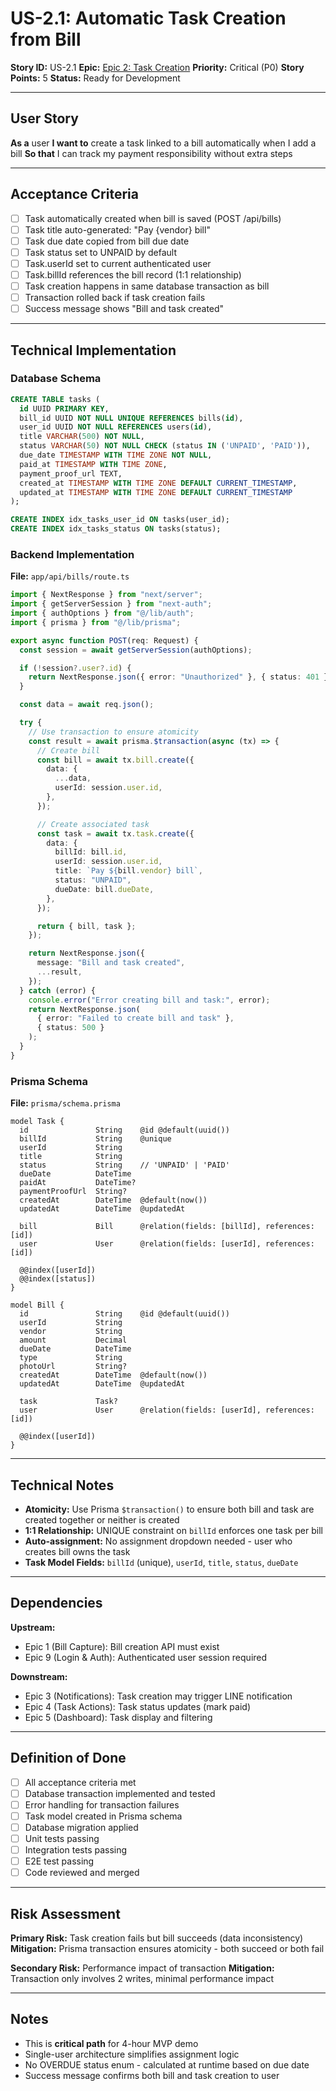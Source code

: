 # US-2.1: Automatic Task Creation from Bill

**Story ID:** US-2.1
**Epic:** [Epic 2: Task Creation](epic-2-task-creation.md)
**Priority:** Critical (P0)
**Story Points:** 5
**Status:** Ready for Development

---

## User Story

**As a** user
**I want to** create a task linked to a bill automatically when I add a bill
**So that** I can track my payment responsibility without extra steps

---

## Acceptance Criteria

- [ ] Task automatically created when bill is saved (POST /api/bills)
- [ ] Task title auto-generated: "Pay {vendor} bill"
- [ ] Task due date copied from bill due date
- [ ] Task status set to UNPAID by default
- [ ] Task.userId set to current authenticated user
- [ ] Task.billId references the bill record (1:1 relationship)
- [ ] Task creation happens in same database transaction as bill
- [ ] Transaction rolled back if task creation fails
- [ ] Success message shows "Bill and task created"

---

## Technical Implementation

### Database Schema

```sql
CREATE TABLE tasks (
  id UUID PRIMARY KEY,
  bill_id UUID NOT NULL UNIQUE REFERENCES bills(id),
  user_id UUID NOT NULL REFERENCES users(id),
  title VARCHAR(500) NOT NULL,
  status VARCHAR(50) NOT NULL CHECK (status IN ('UNPAID', 'PAID')),
  due_date TIMESTAMP WITH TIME ZONE NOT NULL,
  paid_at TIMESTAMP WITH TIME ZONE,
  payment_proof_url TEXT,
  created_at TIMESTAMP WITH TIME ZONE DEFAULT CURRENT_TIMESTAMP,
  updated_at TIMESTAMP WITH TIME ZONE DEFAULT CURRENT_TIMESTAMP
);

CREATE INDEX idx_tasks_user_id ON tasks(user_id);
CREATE INDEX idx_tasks_status ON tasks(status);
```

### Backend Implementation

**File:** `app/api/bills/route.ts`

```typescript
import { NextResponse } from "next/server";
import { getServerSession } from "next-auth";
import { authOptions } from "@/lib/auth";
import { prisma } from "@/lib/prisma";

export async function POST(req: Request) {
  const session = await getServerSession(authOptions);

  if (!session?.user?.id) {
    return NextResponse.json({ error: "Unauthorized" }, { status: 401 });
  }

  const data = await req.json();

  try {
    // Use transaction to ensure atomicity
    const result = await prisma.$transaction(async (tx) => {
      // Create bill
      const bill = await tx.bill.create({
        data: {
          ...data,
          userId: session.user.id,
        },
      });

      // Create associated task
      const task = await tx.task.create({
        data: {
          billId: bill.id,
          userId: session.user.id,
          title: `Pay ${bill.vendor} bill`,
          status: "UNPAID",
          dueDate: bill.dueDate,
        },
      });

      return { bill, task };
    });

    return NextResponse.json({
      message: "Bill and task created",
      ...result,
    });
  } catch (error) {
    console.error("Error creating bill and task:", error);
    return NextResponse.json(
      { error: "Failed to create bill and task" },
      { status: 500 }
    );
  }
}
```

### Prisma Schema

**File:** `prisma/schema.prisma`

```prisma
model Task {
  id               String    @id @default(uuid())
  billId           String    @unique
  userId           String
  title            String
  status           String    // 'UNPAID' | 'PAID'
  dueDate          DateTime
  paidAt           DateTime?
  paymentProofUrl  String?
  createdAt        DateTime  @default(now())
  updatedAt        DateTime  @updatedAt

  bill             Bill      @relation(fields: [billId], references: [id])
  user             User      @relation(fields: [userId], references: [id])

  @@index([userId])
  @@index([status])
}

model Bill {
  id               String    @id @default(uuid())
  userId           String
  vendor           String
  amount           Decimal
  dueDate          DateTime
  type             String
  photoUrl         String?
  createdAt        DateTime  @default(now())
  updatedAt        DateTime  @updatedAt

  task             Task?
  user             User      @relation(fields: [userId], references: [id])

  @@index([userId])
}
```

---

## Technical Notes

- **Atomicity:** Use Prisma `$transaction()` to ensure both bill and task are created together or neither is created
- **1:1 Relationship:** UNIQUE constraint on `billId` enforces one task per bill
- **Auto-assignment:** No assignment dropdown needed - user who creates bill owns the task
- **Task Model Fields:** `billId` (unique), `userId`, `title`, `status`, `dueDate`

---

## Dependencies

**Upstream:**

- Epic 1 (Bill Capture): Bill creation API must exist
- Epic 9 (Login & Auth): Authenticated user session required

**Downstream:**

- Epic 3 (Notifications): Task creation may trigger LINE notification
- Epic 4 (Task Actions): Task status updates (mark paid)
- Epic 5 (Dashboard): Task display and filtering

---

## Definition of Done

- [ ] All acceptance criteria met
- [ ] Database transaction implemented and tested
- [ ] Error handling for transaction failures
- [ ] Task model created in Prisma schema
- [ ] Database migration applied
- [ ] Unit tests passing
- [ ] Integration tests passing
- [ ] E2E test passing
- [ ] Code reviewed and merged

---

## Risk Assessment

**Primary Risk:** Task creation fails but bill succeeds (data inconsistency)
**Mitigation:** Prisma transaction ensures atomicity - both succeed or both fail

**Secondary Risk:** Performance impact of transaction
**Mitigation:** Transaction only involves 2 writes, minimal performance impact

---

## Notes

- This is **critical path** for 4-hour MVP demo
- Single-user architecture simplifies assignment logic
- No OVERDUE status enum - calculated at runtime based on due date
- Success message confirms both bill and task creation to user
